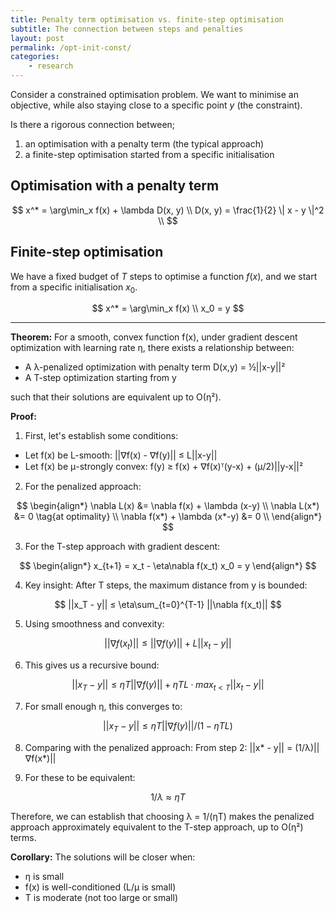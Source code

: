 ```yaml
---
title: Penalty term optimisation vs. finite-step optimisation
subtitle: The connection between steps and penalties
layout: post
permalink: /opt-init-const/
categories:
    - research
---
```


<!-- https://colab.research.google.com/drive/1lNCdi9PYQKBwwV7jIzm7Cw_YriNDi6SB#scrollTo=yF6zwcI2DX3i -->

Consider a constrained optimisation problem.
We want to minimise an objective, while also staying close to a specific point $y$ (the constraint).

Is there a rigorous connection between;

1. an optimisation with a penalty term (the typical approach)
2. a finite-step optimisation started from a specific initialisation

## Optimisation with a penalty term

$$
x^* = \arg\min_x f(x) + \lambda D(x, y) \\
D(x, y) = \frac{1}{2} \| x - y \|^2 \\
$$

## Finite-step optimisation

We have a fixed budget of $T$ steps to optimise a function $f(x)$, and we start from a specific initialisation $x_0$.

$$
x^* = \arg\min_x f(x) \\
x_0 = y
$$


***


**Theorem:**
For a smooth, convex function f(x), under gradient descent optimization with learning rate η, there exists a relationship between:
- A λ-penalized optimization with penalty term D(x,y) = ½||x-y||²
- A T-step optimization starting from y

such that their solutions are equivalent up to O(η²).

**Proof:**

1) First, let's establish some conditions:
- Let f(x) be L-smooth: ||∇f(x) - ∇f(y)|| ≤ L||x-y||
- Let f(x) be μ-strongly convex: f(y) ≥ f(x) + ∇f(x)ᵀ(y-x) + (μ/2)||y-x||²

2) For the penalized approach:

$$
\begin{align*}
\nabla L(x) &= \nabla f(x) + \lambda (x-y) \\
\nabla L(x*) &= 0 \tag{at optimality} \\
\nabla f(x*) + \lambda (x*-y) &= 0 \\
\end{align*}
$$

3) For the T-step approach with gradient descent:

$$
\begin{align*}
x_{t+1} = x_t - \eta\nabla f(x_t)
x_0 = y
\end{align*}
$$

4) Key insight: After T steps, the maximum distance from y is bounded:

$$
||x_T - y|| ≤ \eta\sum_{t=0}^{T-1} ||\nabla f(x_t)||
$$

5) Using smoothness and convexity:

$$
||∇f(x_t)|| ≤ ||∇f(y)|| + L||x_t - y||
$$

6) This gives us a recursive bound:

$$
||x_T - y|| ≤ ηT||∇f(y)|| + ηTL·max_{t<T}||x_t - y||
$$

7) For small enough η, this converges to:

$$
||x_T - y|| ≤ ηT||∇f(y)||/(1-ηTL)
$$

8) Comparing with the penalized approach:
From step 2: ||x* - y|| = (1/λ)||∇f(x*)||

9) For these to be equivalent:

$$
1/λ ≈ ηT
$$

Therefore, we can establish that choosing λ = 1/(ηT) makes the penalized approach approximately equivalent to the T-step approach, up to O(η²) terms.

**Corollary:**
The solutions will be closer when:
- η is small
- f(x) is well-conditioned (L/μ is small)
- T is moderate (not too large or small)